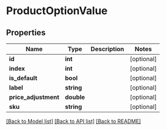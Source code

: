 # ProductOptionValue

## Properties
Name | Type | Description | Notes
------------ | ------------- | ------------- | -------------
**id** | **int** |  | [optional] 
**index** | **int** |  | [optional] 
**is_default** | **bool** |  | [optional] 
**label** | **string** |  | [optional] 
**price_adjustment** | **double** |  | [optional] 
**sku** | **string** |  | [optional] 

[[Back to Model list]](../README.md#documentation-for-models) [[Back to API list]](../README.md#documentation-for-api-endpoints) [[Back to README]](../README.md)


